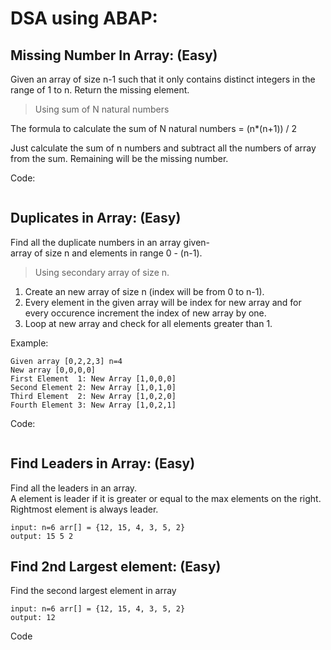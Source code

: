 # DSA using ABAP:
## Missing Number In Array: (Easy)
Given an array of size n-1 such that it only contains distinct integers in the range of 1 to n. Return the missing element.
>Using sum of N natural numbers

The formula to calculate the sum of N natural numbers = (n*(n+1)) / 2

Just  calculate the sum of n numbers and subtract all the numbers of array from the sum. Remaining will be the missing number.

Code:
```

```

## Duplicates in Array: (Easy)
Find all the duplicate numbers in an array given-  
array of size n and elements in range 0 - (n-1).

>Using secondary array of size n.

1. Create an new array of size n (index will be from 0 to n-1).
2. Every element in the given array will be index for new array and for every occurence increment the index of new array by one.
3. Loop at new array and check for all elements greater than 1.

Example:  
```
Given array [0,2,2,3] n=4  
New array [0,0,0,0]  
First Element  1: New Array [1,0,0,0]  
Second Element 2: New Array [1,0,1,0]  
Third Element  2: New Array [1,0,2,0]  
Fourth Element 3: New Array [1,0,2,1]
```
Code:
```

```

## Find Leaders in Array: (Easy)

Find all the leaders in an array.  
A element is leader if it is greater or equal to the max elements on the right. Rightmost element is always leader.  
```
input: n=6 arr[] = {12, 15, 4, 3, 5, 2}
output: 15 5 2
```

## Find 2nd Largest element: (Easy)

Find the second largest element in array  
```
input: n=6 arr[] = {12, 15, 4, 3, 5, 2}
output: 12
```

Code
```
```

